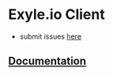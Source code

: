 # Exyle.io Client

- submit issues [here](https://github.com/exyleio/exyleio/issues)

## [Documentation](https://exyleio-docs.web.app/docs/projects/game/overview)
